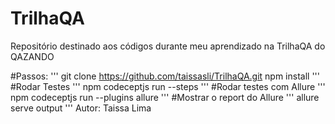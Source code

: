 # TrilhaQA
Repositório destinado aos códigos durante meu aprendizado na TrilhaQA do QAZANDO

#Passos:
'''
git clone https://github.com/taissasli/TrilhaQA.git
npm install
'''
#Rodar Testes
'''
npm codeceptjs run --steps
'''
#Rodar testes com Allure
'''
npm codeceptjs run --plugins allure
'''
#Mostrar o report do Allure
'''
allure serve output
'''
Autor: Taissa Lima
